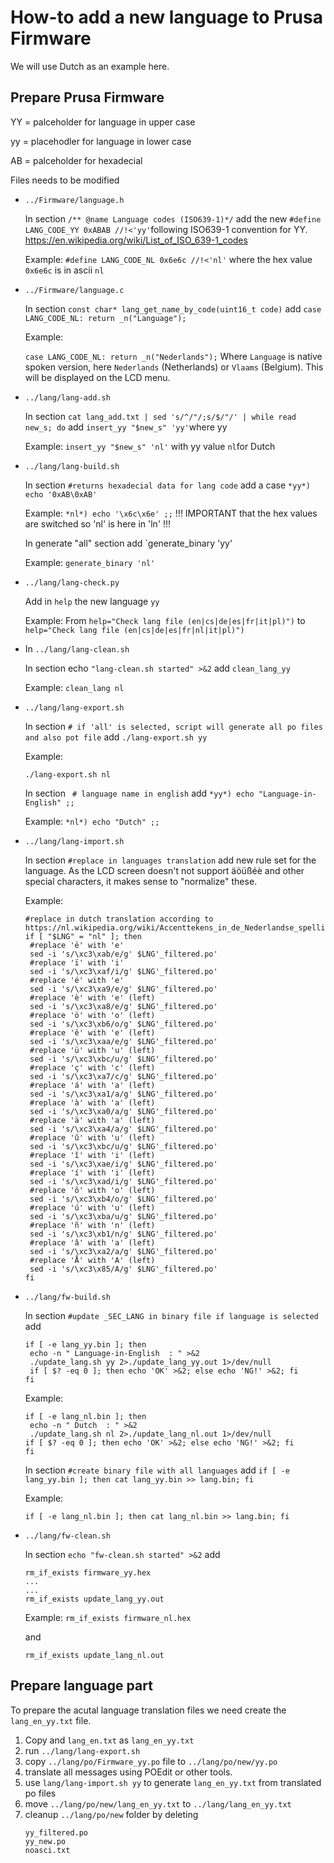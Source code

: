 # How-to add a new language to Prusa Firmware

We will use Dutch as an example here.

## Prepare Prusa Firmware

YY = palceholder for language in upper case

yy = placehodler for language in lower case

AB = palceholder for hexadecial

Files needs to be modified
- `../Firmware/language.h` 

  In section `/** @name Language codes (ISO639-1)*/` add the new `#define LANG_CODE_YY 0xABAB //!<'yy'`following ISO639-1 convention for YY.
https://en.wikipedia.org/wiki/List_of_ISO_639-1_codes

  Example:
  `#define LANG_CODE_NL 0x6e6c //!<'nl'` where the hex value `0x6e6c` is in ascii `nl`

- `../Firmware/language.c`

  In section `const char* lang_get_name_by_code(uint16_t code)` add `case LANG_CODE_NL: return _n("Language");`

  Example:

  `case LANG_CODE_NL: return _n("Nederlands");` Where `Language` is native spoken version, here `Nederlands` (Netherlands) or `Vlaams` (Belgium). This will be displayed on the LCD menu.

- `../lang/lang-add.sh`

  In section `cat lang_add.txt | sed 's/^/"/;s/$/"/' | while read new_s; do` add `insert_yy "$new_s" 'yy'`where yy 
  
  Example:
  `insert_yy "$new_s" 'nl'` with yy value `nl`for Dutch

- `../lang/lang-build.sh`

  In section `#returns hexadecial data for lang code` add a case `*yy*) echo '0xAB\0xAB'`
  
  Example:
  `*nl*) echo '\x6c\x6e' ;;` !!! IMPORTANT that the hex values are switched so 'nl' is here in 'ln' !!!
  
  In generate "all" section add `generate_binary 'yy'
  
  Example:
  `generate_binary 'nl'`
  
- `../lang/lang-check.py`

  Add in `help` the new language `yy`
  
  Example:
  From `help="Check lang file (en|cs|de|es|fr|it|pl)")` to `help="Check lang file (en|cs|de|es|fr|nl|it|pl)")`
  
- In `../lang/lang-clean.sh`

  In section echo `"lang-clean.sh started" >&2` add `clean_lang_yy`
  
  Example:
  `clean_lang nl`
  

- `../lang/lang-export.sh`

  In section `# if 'all' is selected, script will generate all po files and also pot file` add `./lang-export.sh yy`
  
  Example:
  
  `./lang-export.sh nl`
  
  In section ` # language name in english` add `*yy*) echo "Language-in-English" ;;`
  
  Example:
  `*nl*) echo "Dutch" ;;`
  
  

  
- `../lang/lang-import.sh`

  In section `#replace in languages translation` add new rule set for the language.
  As the LCD screen doesn't not support äöüßéè and other special characters, it makes sense to "normalize" these.
  
  Example:
  ```
  #replace in dutch translation according to https://nl.wikipedia.org/wiki/Accenttekens_in_de_Nederlandse_spelling
  if [ "$LNG" = "nl" ]; then
   #replace 'ë' with 'e'
   sed -i 's/\xc3\xab/e/g' $LNG'_filtered.po'
   #replace 'ï' with 'i'
   sed -i 's/\xc3\xaf/i/g' $LNG'_filtered.po'
   #replace 'é' with 'e'
   sed -i 's/\xc3\xa9/e/g' $LNG'_filtered.po'
   #replace 'è' with 'e' (left)
   sed -i 's/\xc3\xa8/e/g' $LNG'_filtered.po'
   #replace 'ö' with 'o' (left)
   sed -i 's/\xc3\xb6/o/g' $LNG'_filtered.po'
   #replace 'ê' with 'e' (left)
   sed -i 's/\xc3\xaa/e/g' $LNG'_filtered.po'
   #replace 'ü' with 'u' (left)
   sed -i 's/\xc3\xbc/u/g' $LNG'_filtered.po'
   #replace 'ç' with 'c' (left)
   sed -i 's/\xc3\xa7/c/g' $LNG'_filtered.po'
   #replace 'á' with 'a' (left)
   sed -i 's/\xc3\xa1/a/g' $LNG'_filtered.po'
   #replace 'à' with 'a' (left)
   sed -i 's/\xc3\xa0/a/g' $LNG'_filtered.po'
   #replace 'ä' with 'a' (left)
   sed -i 's/\xc3\xa4/a/g' $LNG'_filtered.po'
   #replace 'û' with 'u' (left)
   sed -i 's/\xc3\xbc/u/g' $LNG'_filtered.po'
   #replace 'î' with 'i' (left)
   sed -i 's/\xc3\xae/i/g' $LNG'_filtered.po'
   #replace 'í' with 'i' (left)
   sed -i 's/\xc3\xad/i/g' $LNG'_filtered.po'
   #replace 'ô' with 'o' (left)
   sed -i 's/\xc3\xb4/o/g' $LNG'_filtered.po'
   #replace 'ú' with 'u' (left)
   sed -i 's/\xc3\xba/u/g' $LNG'_filtered.po'
   #replace 'ñ' with 'n' (left)
   sed -i 's/\xc3\xb1/n/g' $LNG'_filtered.po'
   #replace 'â' with 'a' (left)
   sed -i 's/\xc3\xa2/a/g' $LNG'_filtered.po'
   #replace 'Å' with 'A' (left)
   sed -i 's/\xc3\x85/A/g' $LNG'_filtered.po'
  fi
  ```

- `../lang/fw-build.sh`

  In section `#update _SEC_LANG in binary file if language is selected` add
  ```
  if [ -e lang_yy.bin ]; then
   echo -n " Language-in-English  : " >&2
   ./update_lang.sh yy 2>./update_lang_yy.out 1>/dev/null
   if [ $? -eq 0 ]; then echo 'OK' >&2; else echo 'NG!' >&2; fi
  fi
  ```
 
  Example:
  ```
  if [ -e lang_nl.bin ]; then
   echo -n " Dutch  : " >&2
   ./update_lang.sh nl 2>./update_lang_nl.out 1>/dev/null
  if [ $? -eq 0 ]; then echo 'OK' >&2; else echo 'NG!' >&2; fi
  fi
  ```
  
  In section `#create binary file with all languages` add `if [ -e lang_yy.bin ]; then cat lang_yy.bin >> lang.bin; fi`
  
  Example:
  
  `if [ -e lang_nl.bin ]; then cat lang_nl.bin >> lang.bin; fi`

- `../lang/fw-clean.sh`

  In section `echo "fw-clean.sh started" >&2` add
  
  ```
  rm_if_exists firmware_yy.hex
  ...
  ...
  rm_if_exists update_lang_yy.out
  ```
  
  Example:
  `rm_if_exists firmware_nl.hex`
  
  and
  
  `rm_if_exists update_lang_nl.out`


## Prepare language part

To prepare the acutal language translation files we need create the `lang_en_yy.txt` file.
1. Copy and `lang_en.txt` as `lang_en_yy.txt`
2. run `../lang/lang-export.sh`
3. copy `../lang/po/Firmware_yy.po` file to `../lang/po/new/yy.po`
4. translate all messages using POEdit or other tools.
5. use `lang/lang-import.sh yy` to generate `lang_en_yy.txt` from translated po files
6. move `../lang/po/new/lang_en_yy.txt` to `../lang/lang_en_yy.txt`
7. cleanup `../lang/po/new` folder by deleting
   ```
   yy_filtered.po
   yy_new.po
   noasci.txt
   ```




##